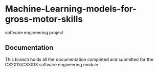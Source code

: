 # Machine-Learning-models-for-gross-motor-skills
software engineering project
## Documentation
This branch holds all the documentation completed and submitted for the CS2013/CS3013 software engineering module
